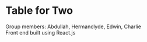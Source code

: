 # Table for Two  

Group members: Abdullah, Hermanclyde, Edwin, Charlie  
Front end built using React.js
